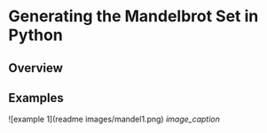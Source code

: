# Generating the Mandelbrot Set in Python
## Overview


## Examples
![example 1](readme images/mandel1.png)
*image_caption*

